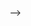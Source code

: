 <!-- ### Hi there 👋
[![Anurag's github stats](https://github-readme-stats.vercel.app/api?username=Kali-Hac&theme=solarized-light&hide=prs,contribs&count_private=true&show_icons=true)](https://github.com/anuraghazra/github-readme-stats)

<!--
**Kali-Hac/Kali-Hac** is a ✨ _special_ ✨ repository because its `README.md` (this file) appears on your GitHub profile.

Here are some ideas to get you started:

- 🔭 I’m currently working on ...
- 🌱 I’m currently learning ...
- 👯 I’m looking to collaborate on ...
- 🤔 I’m looking for help with ...
- 💬 Ask me about ...
- 📫 How to reach me: ...
- 😄 Pronouns: ...
- ⚡ Fun fact: ...
-->
 -->
